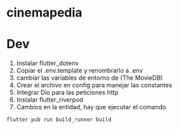 # cinemapedia

# Dev

1. Instalar flutter_dotenv
2. Copiar el .env.template y renombrarlo a .env
3. cambiar las variables de entorno de (The MovieDB)
4. Crear el archivo en config para manejar las constantes 
5. Integrar Dio para las peticiones http
6. Instalar flutter_riverpod
7. Cambios en la entidad, hay que ejecutar el comando

```
flutter pub run build_runner build  

```